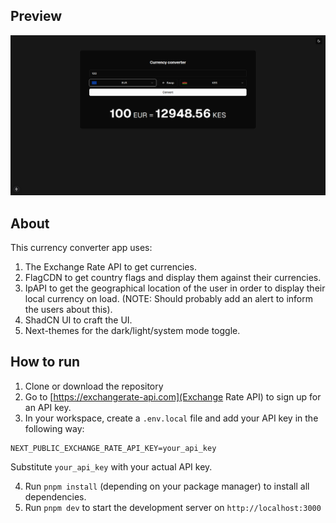 ## Preview
![currency-converter](currency-converter.png)

## About

This currency converter app uses:
  1. The Exchange Rate API to get currencies.
  2. FlagCDN to get country flags and display them against their currencies.
  3. IpAPI to get the geographical location of the user in order to display their local currency on load.
  (NOTE: Should probably add an alert to inform the users about this).
  4. ShadCN UI to craft the UI.
  5. Next-themes for the dark/light/system mode toggle.

## How to run
1. Clone or download the repository
2. Go to [https://exchangerate-api.com](Exchange Rate API) to sign up for an API key.
3. In your workspace, create a `.env.local` file and add your API key in the following way:

```
NEXT_PUBLIC_EXCHANGE_RATE_API_KEY=your_api_key
```

Substitute `your_api_key` with your actual API key.

4. Run `pnpm install` (depending on your package manager) to install all dependencies.
5. Run `pnpm dev` to start the development server on `http://localhost:3000`
